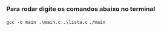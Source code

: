 ### Para rodar digite os comandos abaixo no terminal

```gcc -o main .\main.c .\lista.c```
```./main```
